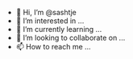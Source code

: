 - 👋 Hi, I’m @sashtje
- 👀 I’m interested in ...
- 🌱 I’m currently learning ...
- 💞️ I’m looking to collaborate on ...
- 📫 How to reach me ...

<!---
sashtje/sashtje is a ✨ special ✨ repository because its `README.md` (this file) appears on your GitHub profile.
You can click the Preview link to take a look at your changes.
--->
